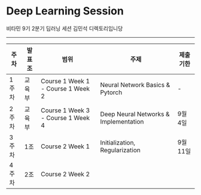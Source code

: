 # Deep Learning Session
비타민 9기 2분기 딥러닝 세션 김민석 디렉토리입니당

---------

| 주차  | 발표 조   | 범위                                | 주제                                   | 제출기한 |
|-----|--------|-----------------------------------|--------------------------------------|----------|
| 1주차 | 교육부    | Course 1 Week 1 - Course 1 Week 2 | Neural Network Basics & Pytorch      | -    |
| 2주차 | 교육부    | Course 1 Week 3 - Course 1 Week 4 | Deep Neural Networks & Implementation | 9월 4일 |
| 3주차 | 1조     | Course 2 Week 1                    |  Initialization, Regularization  | 9월 11일 |
| 4주차 | 2조     | Course 2 Week 2                    |    |  |

